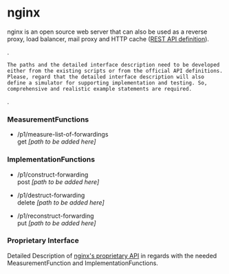 # nginx  

nginx is an open source web server that can also be used as a reverse proxy, load balancer, mail proxy and HTTP cache ([REST API definition](https://nginx.org/en/docs/http/ngx_http_api_module.html)).  

.

    The paths and the detailed interface description need to be developed either from the existing scripts or from the official API definitions.
    Please, regard that the detailed interface description will also define a simulator for supporting implementation and testing. So, comprehensive and realistic example statements are required. 

.

### MeasurementFunctions  

- /p1/measure-list-of-forwardings  
  get _[path to be added here]_  


### ImplementationFunctions  

- /p1/construct-forwarding  
  post _[path to be added here]_  

- /p1/destruct-forwarding  
delete _[path to be added here]_  

- /p1/reconstruct-forwarding  
put _[path to be added here]_  


### Proprietary Interface  

Detailed Description of [nginx's proprietary API](./nginx.yaml) in regards with the needed MeasurementFunction and ImplementationFunctions.  
